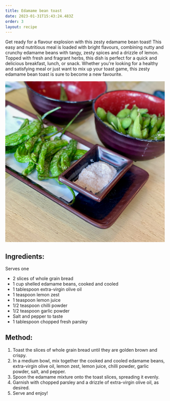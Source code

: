 ```yaml
---
title: Edamame bean toast
date: 2023-01-31T15:43:24.483Z
order: 3
layout: recipe
---
```

Get ready for a flavour explosion with this zesty edamame bean toast! This easy and nutritious meal is loaded with bright flavours, combining nutty and crunchy edamame beans with tangy, zesty spices and a drizzle of lemon. Topped with fresh and fragrant herbs, this dish is perfect for a quick and delicious breakfast, lunch, or snack. Whether you're looking for a healthy and satisfying meal or just want to mix up your toast game, this zesty edamame bean toast is sure to become a new favourite. 

![edamame beans](../uploads/curtis-thornton-xxpta8rjjwy-unsplash.jpg "Photo by Curtis Thornton ")

## Ingredients:

S﻿erves one

* 2 slices of whole grain bread
* 1 cup shelled edamame beans, cooked and cooled
* 1 tablespoon extra-virgin olive oil
* 1 teaspoon lemon zest
* 1 teaspoon lemon juice
* 1/2 teaspoon chilli powder
* 1/2 teaspoon garlic powder
* Salt and pepper to taste
* 1 tablespoon chopped fresh parsley

## M﻿ethod:

1. Toast the slices of whole grain bread until they are golden brown and crispy.
2. In a medium bowl, mix together the cooked and cooled edamame beans, extra-virgin olive oil, lemon zest, lemon juice, chilli powder, garlic powder, salt, and pepper.
3. Spoon the edamame mixture onto the toast slices, spreading it evenly.
4. Garnish with chopped parsley and a drizzle of extra-virgin olive oil, as desired.
5. Serve and enjoy!